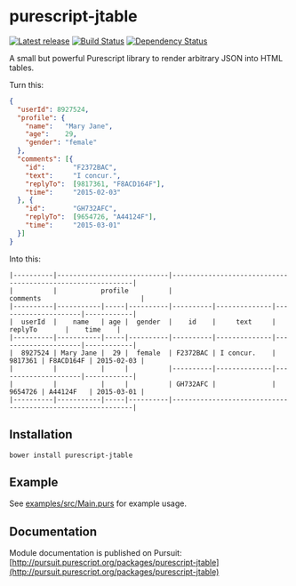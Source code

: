 # purescript-jtable

[![Latest release](http://img.shields.io/bower/v/purescript-jtable.svg)](https://github.com/slamdata/purescript-jtable/releases)
[![Build Status](https://travis-ci.org/slamdata/purescript-jtable.svg?branch=master)](https://travis-ci.org/slamdata/purescript-jtable)
[![Dependency Status](https://www.versioneye.com/user/projects/565c3fb34052e80035000053/badge.svg?style=flat)](https://www.versioneye.com/user/projects/565c3fb34052e80035000053)

A small but powerful Purescript library to render arbitrary JSON into HTML tables.

Turn this:

```json
{
  "userId": 8927524,
  "profile": {
    "name":   "Mary Jane",
    "age":    29,
    "gender": "female"
  },
  "comments": [{
    "id":       "F2372BAC",
    "text":     "I concur.",
    "replyTo":  [9817361, "F8ACD164F"],
    "time":     "2015-02-03"
  }, {
    "id":       "GH732AFC",
    "replyTo":  [9654726, "A44124F"],
    "time":     "2015-03-01"
  }]
}
```

Into this:

```
|----------|----------------------------|------------------------------------------------------------|
|          |           profile          |                           comments                         |
|----------|-----------|-----|----------|----------|--------------|---------------------|------------|
|  userId  |    name   | age |  gender  |    id    |     text     |       replyTo       |    time    |
|----------|-----------|-----|----------|----------|--------------|---------------------|------------|
|  8927524 | Mary Jane |  29 |  female  | F2372BAC | I concur.    | 9817361 | F8ACD164F | 2015-02-03 |
|          |           |     |          |----------|--------------|---------------------|------------|
|          |           |     |          | GH732AFC |              | 9654726 | A44124F   | 2015-03-01 |
|----------|-----------|-----|----------|------------------------------------------------------------|
```


## Installation

```
bower install purescript-jtable
```


## Example

See [examples/src/Main.purs](examples/src/Main.purs) for example usage.


## Documentation

Module documentation is published on Pursuit: [http://pursuit.purescript.org/packages/purescript-jtable](http://pursuit.purescript.org/packages/purescript-jtable)
